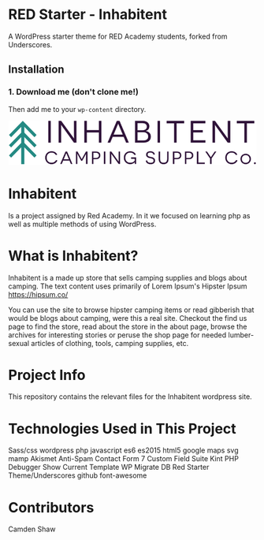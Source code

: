# RED Starter - Inhabitent

A WordPress starter theme for RED Academy students, forked from Underscores.

## Installation

### 1. Download me (don't clone me!)

Then add me to your `wp-content` directory.

![alt text](assets/images/inhabitent-logo-text-dark.svg "Welcome to the Inhabitent theme")

# Inhabitent
Is a project assigned by Red Academy.  In it we focused on learning php as well as multiple methods of using WordPress.

# What is Inhabitent?
Inhabitent is a made up store that sells camping supplies and blogs about camping.  The text content uses primarily of Lorem Ipsum's Hipster Ipsum https://hipsum.co/

You can use the site to browse hipster camping items or read gibberish that would be blogs about camping, were this a real site.  Checkout the find us page to find the store, read about the store in the about page, browse the archives for interesting stories or peruse the shop page for needed lumber-sexual articles of clothing, tools, camping supplies, etc.

# Project Info
This repository contains the relevant files for the Inhabitent wordpress site.

# Technologies Used in This Project
Sass/css    wordpress   php   javascript es6  es2015    html5    google maps   svg   mamp    Akismet Anti-Spam   Contact Form 7    Custom Field Suite    Kint PHP Debugger   Show Current Template   WP Migrate DB   Red Starter Theme/Underscores    github    font-awesome

# Contributors
Camden Shaw